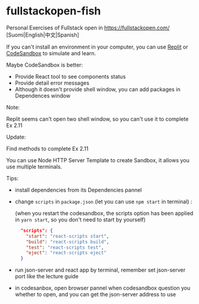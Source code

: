 # fullstackopen-fish
Personal Exercises of Fullstack open in https://fullstackopen.com/ [Suomi|English|中文|Spanish]

If you can't install an environment in your computer, you can use [Replit](https://replit.com/~) or [CodeSandbox](https://codesandbox.io/) to simulate and learn.

Maybe CodeSandbox is better:
- Provide React tool to see components status
- Provide detail error messages
- Although it doesn't provide shell window, you can add packages in Dependences window

Note: 

Replit seems can't open two shell window, so you can't use it to complete Ex 2.11

Update: 

Find methods to complete Ex 2.11

You can use Node HTTP Server Template to create Sandbox, it allows you use multiple terminals.

Tips:
* install dependencies from its Dependencies pannel
* change `scripts` in `package.json` (let you can use `npm start` in terminal) :

  (when you restart the codesandbox, the scripts option has been applied in `yarn start`, so you don't need to start by yourself)

  ``` json
    "scripts": {
      "start": "react-scripts start",
      "build": "react-scripts build",
      "test": "react-scripts test",
      "eject": "react-scripts eject"
    }
  ```
* run json-server and react app by terminal, remember set json-server port like the lecture guide
* in codesanbox, open browser pannel when codesandbox question you whether to open, and you can get the json-server address to use
 
